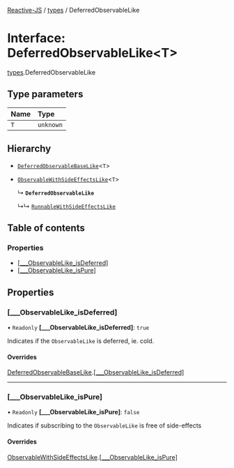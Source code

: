 [Reactive-JS](../README.md) / [types](../modules/types.md) / DeferredObservableLike

# Interface: DeferredObservableLike<T\>

[types](../modules/types.md).DeferredObservableLike

## Type parameters

| Name | Type |
| :------ | :------ |
| `T` | `unknown` |

## Hierarchy

- [`DeferredObservableBaseLike`](types.DeferredObservableBaseLike.md)<`T`\>

- [`ObservableWithSideEffectsLike`](types.ObservableWithSideEffectsLike.md)<`T`\>

  ↳ **`DeferredObservableLike`**

  ↳↳ [`RunnableWithSideEffectsLike`](types.RunnableWithSideEffectsLike.md)

## Table of contents

### Properties

- [[\_\_\_ObservableLike\_isDeferred]](types.DeferredObservableLike.md#[___observablelike_isdeferred])
- [[\_\_\_ObservableLike\_isPure]](types.DeferredObservableLike.md#[___observablelike_ispure])

## Properties

### [\_\_\_ObservableLike\_isDeferred]

• `Readonly` **[\_\_\_ObservableLike\_isDeferred]**: ``true``

Indicates if the `ObservableLike` is deferred, ie. cold.

#### Overrides

[DeferredObservableBaseLike](types.DeferredObservableBaseLike.md).[[___ObservableLike_isDeferred]](types.DeferredObservableBaseLike.md#[___observablelike_isdeferred])

___

### [\_\_\_ObservableLike\_isPure]

• `Readonly` **[\_\_\_ObservableLike\_isPure]**: ``false``

Indicates if subscribing to the `ObservableLike` is free of side-effects

#### Overrides

[ObservableWithSideEffectsLike](types.ObservableWithSideEffectsLike.md).[[___ObservableLike_isPure]](types.ObservableWithSideEffectsLike.md#[___observablelike_ispure])
